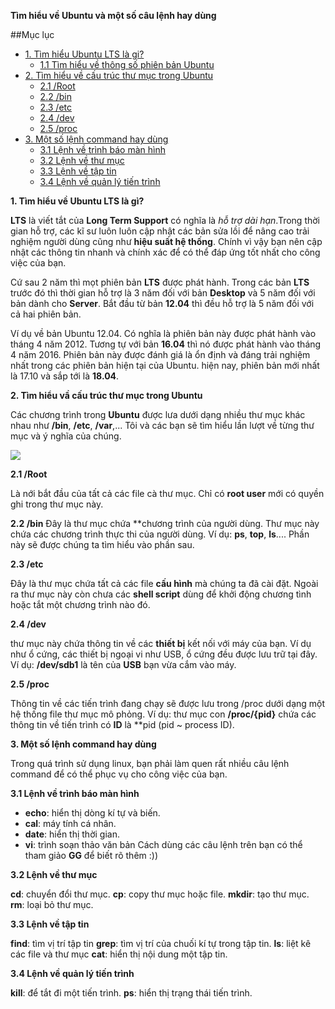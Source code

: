 **Tìm hiểu về Ubuntu và một số câu lệnh hay dùng**

##Mục lục

* [1. Tìm hiểu Ubuntu LTS là gi?](#1)
    * [1.1 Tìm hiểu về thông số phiên bản Ubuntu](#1.1)
* [2. Tìm hiểu về cấu trúc thư mục trong Ubuntu](#2)
    * [2.1 /Root](#2.1)
    * [2.2 /bin](#2.2)
    * [2.3 /etc](#2.3)
    * [2.4 /dev](#2.4)
    * [2.5 /proc](#2.5)
* [3. Một số lệnh command hay dùng](#3)
    * [3.1 Lệnh về trình báo màn hình](#3.1)
    * [3.2 Lệnh về thư mục](#3.2)
    * [3.3 Lệnh về tập tin](#3.3)
    * [3.4 Lệnh về quản lý tiến trình](#3.4)


<a name="1"></a>
**1. Tìm hiểu về Ubuntu LTS là gì?**

**LTS** là viết tắt của **Long Term Support** có nghĩa là *hỗ trợ dài hạn*.Trong thời gian hỗ trợ, các kĩ sư luôn luôn cập nhật các bản sửa lồi để nâng cao trải nghiệm người dùng cũng như **hiệu suất hệ thống**. Chính vì vậy bạn nên cập nhật các thông tin nhanh và chính xác để có thể đáp ứng tốt nhất cho công việc của bạn.

Cứ sau 2 năm thì mọt phiên bản **LTS** được phát hành. Trong các bản **LTS** trước đó thì thời gian hỗ trợ là 3 năm đối với bản **Desktop** và 5 năm đối với bản dành cho **Server**. Bắt đầu từ bản **12.04** thì đều hỗ trợ là 5 năm đối với cả hai phiên bản.


<a name="1.1"></a>
Ví dụ về bản Ubuntu 12.04. Có nghĩa là phiên bản này được phát hành vào tháng 4 năm 2012. Tương tự với bản **16.04** thì nó được phát hành vào tháng 4 năm 2016. Phiên bản này được đánh giá là ổn định và đáng trải nghiệm nhất trong các phiên bản hiện tại của Ubuntu. hiện nay, phiên bản mới nhất là 17.10 và sắp tới là **18.04**.



<a name="2"></a>
**2. Tìm hiểu vầ cấu trúc thư mục trong Ubuntu**

Các chương trình trong **Ubuntu** được lưa dưới dạng nhiều thư mục khác nhau như **/bin**, **/etc**, **/var**,...
Tôi và các bạn sẽ tìm hiểu lần lượt về từng thư mục và ý nghĩa của chúng.

<img src="https://i.imgur.com/Te1HvZS.png">

<a name="2.1"></a>
**2.1 /Root**

Là nới bắt đầu của tất cả các file cà thư mục. Chỉ có **root user** mới có quyền ghi trong thư mục này.


<a name="2.2"></a>
**2.2 /bin** 
Đây là thư mục chứa **chương trình của người dùng.
Thư mục này chứa các chương trình thực thi của người dùng.
Ví dụ: **ps**, **top**, **ls**.... 
Phần này sẽ được chúng ta tìm hiểu vào phần sau.

<a name="2.3"></a>
**2.3 /etc**

Đây là thư mục chứa tất cả các file **cấu hình** mà chúng ta đã cài đặt. Ngoài ra thư mục này còn chưa các **shell script** dùng để khởi động chương tình hoặc tắt một chương trình nào đó.

<a name="2.4"></a>
**2.4 /dev**

thư mục này chứa thông tin về các **thiết bị** kết nối với máy của bạn.
Ví dụ như ổ cứng, các thiết bị ngoại vi như USB, ổ cứng đều được lưu trữ tại đây.
Ví dụ: **/dev/sdb1** là tên của **USB** bạn vừa cắm vào máy.


<a name="2.5"></a>
**2.5 /proc**

Thông tin về các tiến trình đang chạy sẽ được lưu trong /proc dưới dạng một hệ thống file thư mục mô phỏng.
Ví dụ: thư mục con **/proc/{pid}** chứa các thông tin về tiến trình có **ID** là **pid (pid ~ process ID). 


<a name="3"></a>
**3. Một số lệnh command hay dùng**

Trong quá trình sử dụng linux, bạn phải làm quen rất nhiều câu lệnh command để có thể phục vụ cho công việc của bạn.


<a name="3.1"></a>
**3.1 Lệnh về trình báo màn hình**

   * **echo**: hiển thị dòng kí tự và biến.
   * **cal**: máy tính cá nhân.
   * **date**: hiển thị thời gian.
   * **vi**: trình soạn thảo văn bản
Cách dùng các câu lệnh trên bạn có thể tham giảo **GG** để biết rõ thêm :))


<a name="3.2"></a>
**3.2 Lệnh về thư mục**

**cd**: chuyển đổi thư mục.
**cp**: copy thư mục hoặc file.
**mkdir**: tạo thư mục.
**rm**: loại bỏ thư mục.


<a name="3.2"></a>
**3.3 Lệnh về tập tin**

**find**: tìm vị trí tập tin
**grep**: tìm vị trí của chuối kí tự trong tập tin.
**ls**: liệt kê các file và thư mục
**cat**: hiển thị nội dung một tập tin.



<a name="3.4"></a>
**3.4 Lệnh về quản lý tiến trình**

**kill**: để tắt đi một tiến trình.
**ps**: hiển thị trạng thái tiến trình.




